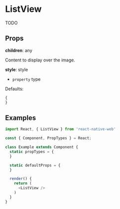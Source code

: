 # ListView

TODO

## Props

**children**: any

Content to display over the image.

**style**: style

+ `property` type

Defaults:

```js
{
}
```

## Examples

```js
import React, { ListView } from 'react-native-web'

const { Component, PropTypes } = React;

class Example extends Component {
  static propTypes = {
  }

  static defaultProps = {
  }

  render() {
    return (
      <ListView />
    )
  }
}
```

